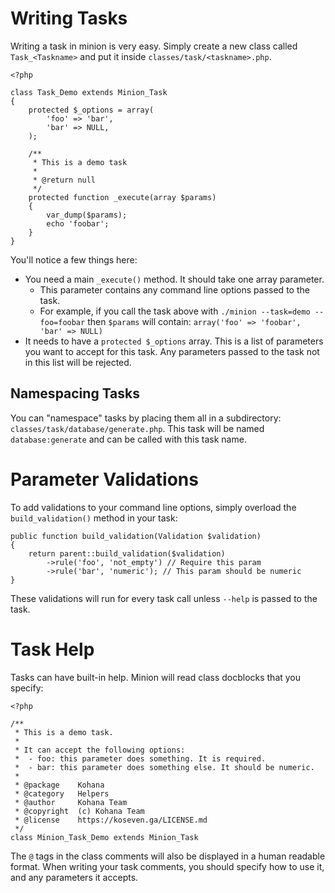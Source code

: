 # Writing Tasks

Writing a task in minion is very easy. Simply create a new class called `Task_<Taskname>` and put it inside `classes/task/<taskname>.php`.

    <?php

    class Task_Demo extends Minion_Task
    {
    	protected $_options = array(
    		'foo' => 'bar',
    		'bar' => NULL,
    	);

    	/**
    	 * This is a demo task
    	 *
    	 * @return null
    	 */
    	protected function _execute(array $params)
    	{
    		var_dump($params);
    		echo 'foobar';
    	}
    }

You'll notice a few things here:

- You need a main `_execute()` method. It should take one array parameter.
  - This parameter contains any command line options passed to the task.
  - For example, if you call the task above with `./minion --task=demo --foo=foobar` then `$params` will contain: `array('foo' => 'foobar', 'bar' => NULL)`
- It needs to have a `protected $_options` array. This is a list of parameters you want to accept for this task. Any parameters passed to the task not in this list will be rejected.

## Namespacing Tasks

You can "namespace" tasks by placing them all in a subdirectory: `classes/task/database/generate.php`. This task will be named `database:generate` and can be called with this task name.

# Parameter Validations

To add validations to your command line options, simply overload the `build_validation()` method in your task:

    public function build_validation(Validation $validation)
    {
    	return parent::build_validation($validation)
    		->rule('foo', 'not_empty') // Require this param
    		->rule('bar', 'numeric'); // This param should be numeric
    }

These validations will run for every task call unless `--help` is passed to the task.

# Task Help

Tasks can have built-in help. Minion will read class docblocks that you specify:

    <?php

    /**
     * This is a demo task.
     *
     * It can accept the following options:
     *  - foo: this parameter does something. It is required.
     *  - bar: this parameter does something else. It should be numeric.
     *
     * @package    Kohana
     * @category   Helpers
     * @author     Kohana Team
     * @copyright  (c) Kohana Team
     * @license    https://koseven.ga/LICENSE.md
     */
    class Minion_Task_Demo extends Minion_Task

The `@` tags in the class comments will also be displayed in a human readable format. When writing your task comments, you should specify how to use it, and any parameters it accepts.

